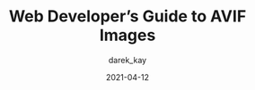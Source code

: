 ---
author: darek_kay
date: 2021-04-12
permalink: false
tags:
  - guides
  - images
  - avif
target_url: https://darekkay.com/blog/avif-images/
title: Web Developer’s Guide to AVIF Images
---